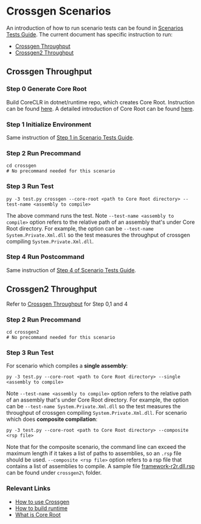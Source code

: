 
# Crossgen Scenarios
An introduction of how to run scenario tests can be found in [Scenarios Tests Guide](link).  The current document has specific instruction to run:

- [Crossgen Throughput](#crossgen-throughput)
- [Crossgen2 Throughput](#crossgen2-throughput)


## Crossgen Throughput

### Step 0 Generate Core Root
Build CoreCLR in dotnet/runtime repo, which creates Core Root. Instruction can be found [here](https://github.com/dotnet/runtime/blob/master/docs/workflow/building/coreclr/README.md). A detailed introduction of Core Root can be found [here](https://github.com/dotnet/runtime/blob/master/docs/workflow/testing/using-corerun.md).
### Step 1 Initialize Environment
Same instruction of [Step 1 in Scenario Tests Guide](Link).
### Step 2 Run Precommand
```
cd crossgen
# No precommand needed for this scenario
```
### Step 3 Run Test
```
py -3 test.py crossgen --core-root <path to Core Root directory> --test-name <assembly to compile>
```
The above command runs the test. Note `--test-name <assembly to compile>` option refers to the relative path of an assembly that's under Core Root directory. For example, the option can be `--test-name System.Private.Xml.dll` so the test measures the throughput of crossgen compiling `System.Private.Xml.dll`.
### Step 4 Run Postcommand
Same instruction of [Step 4 of Scenario Tests Guide](Link).

## Crossgen2 Throughput
Refer to [Crossgen Throughput](crossgen-throughput) for Step 0,1 and 4
### Step 2 Run Precommand
```
cd crossgen2
# No precommand needed for this scenario
```
### Step 3 Run Test
For scenario which compiles a **single assembly**:
```
py -3 test.py --core-root <path to Core Root directory> --single <assembly to compile>
```
Note `--test-name <assembly to compile>` option refers to the relative path of an assembly that's under Core Root directory. For example, the option can be `--test-name System.Private.Xml.dll` so the test measures the throughput of crossgen compiling `System.Private.Xml.dll`.
For scenario which does **composite compilation**:
```
py -3 test.py --core-root <path to Core Root directory> --composite <rsp file>
```
Note that for the composite scenario, the command line can exceed the maximum length if it takes a list of paths to assemblies, so an `.rsp` file should be used.  `--composite <rsp file>` option refers to a rsp file that contains a list of assemblies to compile. A sample file [framework-r2r.dll.rsp](https://github.com/dotnet/performance/blob/master/src/scenarios/crossgen2/framework-r2r.dll.rsp) can be found under `crossgen2\` folder.
 
### Relevant Links
- [How to use Crossgen](https://github.com/dotnet/runtime/blob/master/docs/workflow/building/coreclr/crossgen.md)
- [How to build runtime](https://github.com/dotnet/runtime/blob/master/docs/workflow/building/coreclr/README.md)
- [What is Core Root](https://github.com/dotnet/runtime/blob/master/docs/workflow/testing/using-corerun.md)